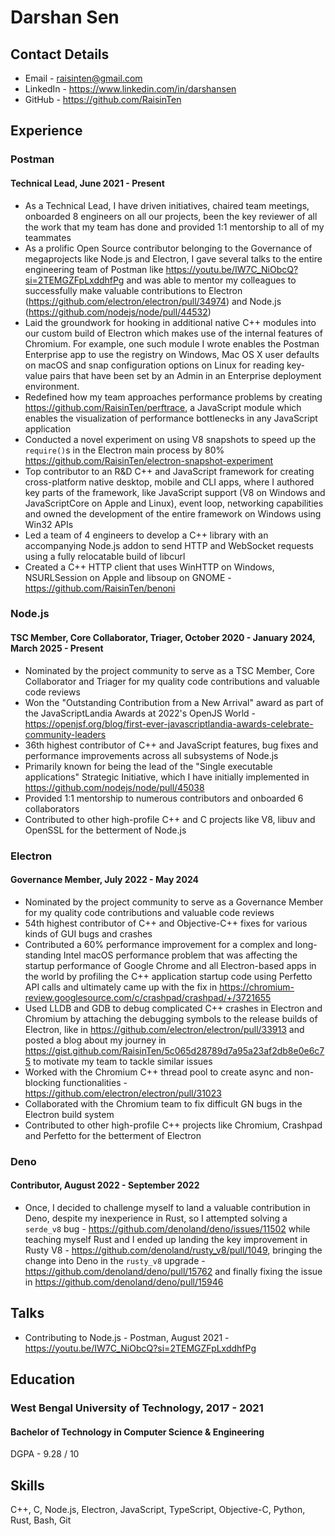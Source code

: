 # Darshan Sen

## Contact Details

- Email - raisinten@gmail.com
- LinkedIn - <https://www.linkedin.com/in/darshansen>
- GitHub - <https://github.com/RaisinTen>

## Experience

### Postman

#### Technical Lead, June 2021 - Present

- As a Technical Lead, I have driven initiatives, chaired team meetings, onboarded 8 engineers on all our projects, been the key reviewer of all the work that my team has done and provided 1:1 mentorship to all of my teammates
- As a prolific Open Source contributor belonging to the Governance of megaprojects like Node.js and Electron, I gave several talks to the entire engineering team of Postman like <https://youtu.be/IW7C_NiObcQ?si=2TEMGZFpLxddhfPg> and was able to mentor my colleagues to successfully make valuable contributions to Electron (<https://github.com/electron/electron/pull/34974>) and Node.js (<https://github.com/nodejs/node/pull/44532>)
- Laid the groundwork for hooking in additional native C++ modules into our custom build of Electron which makes use of the internal features of Chromium. For example, one such module I wrote enables the Postman Enterprise app to use the registry on Windows, Mac OS X user defaults on macOS and snap configuration options on Linux for reading key-value pairs that have been set by an Admin in an Enterprise deployment environment.
- Redefined how my team approaches performance problems by creating <https://github.com/RaisinTen/perftrace>, a JavaScript module which enables the visualization of performance bottlenecks in any JavaScript application
- Conducted a novel experiment on using V8 snapshots to speed up the `require()`s in the Electron main process by 80% <https://github.com/RaisinTen/electron-snapshot-experiment>
- Top contributor to an R&D C++ and JavaScript framework for creating cross-platform native desktop, mobile and CLI apps, where I authored key parts of the framework, like JavaScript support (V8 on Windows and JavaScriptCore on Apple and Linux), event loop, networking capabilities and owned the development of the entire framework on Windows using Win32 APIs
- Led a team of 4 engineers to develop a C++ library with an accompanying Node.js addon to send HTTP and WebSocket requests using a fully relocatable build of libcurl
- Created a C++ HTTP client that uses WinHTTP on Windows, NSURLSession on Apple and libsoup on GNOME - <https://github.com/RaisinTen/benoni>

### Node.js

#### TSC Member, Core Collaborator, Triager, October 2020 - January 2024, March 2025 - Present

- Nominated by the project community to serve as a TSC Member, Core Collaborator and Triager for my quality code contributions and valuable code reviews
- Won the "Outstanding Contribution from a New Arrival" award as part of the JavaScriptLandia Awards at 2022's OpenJS World - <https://openjsf.org/blog/first-ever-javascriptlandia-awards-celebrate-community-leaders>
- 36th highest contributor of C++ and JavaScript features, bug fixes and performance improvements across all subsystems of Node.js
- Primarily known for being the lead of the "Single executable applications" Strategic Initiative, which I have initially implemented in <https://github.com/nodejs/node/pull/45038>
- Provided 1:1 mentorship to numerous contributors and onboarded 6 collaborators
- Contributed to other high-profile C++ and C projects like V8, libuv and OpenSSL for the betterment of Node.js

### Electron

#### Governance Member, July 2022 - May 2024

- Nominated by the project community to serve as a Governance Member for my quality code contributions and valuable code reviews
- 54th highest contributor of C++ and Objective-C++ fixes for various kinds of GUI bugs and crashes
- Contributed a 60% performance improvement for a complex and long-standing Intel macOS performance problem that was affecting the startup performance of Google Chrome and all Electron-based apps in the world by profiling the C++ application startup code using Perfetto API calls and ultimately came up with the fix in <https://chromium-review.googlesource.com/c/crashpad/crashpad/+/3721655>
- Used LLDB and GDB to debug complicated C++ crashes in Electron and Chromium by attaching the debugging symbols to the release builds of Electron, like in <https://github.com/electron/electron/pull/33913> and posted a blog about my journey in <https://gist.github.com/RaisinTen/5c065d28789d7a95a23af2db8e0e6c75> to motivate my team to tackle similar issues
- Worked with the Chromium C++ thread pool to create async and non-blocking functionalities - <https://github.com/electron/electron/pull/31023>
- Collaborated with the Chromium team to fix difficult GN bugs in the Electron build system
- Contributed to other high-profile C++ projects like Chromium, Crashpad and Perfetto for the betterment of Electron

### Deno

#### Contributor, August 2022 - September 2022

- Once, I decided to challenge myself to land a valuable contribution in Deno, despite my inexperience in Rust, so I attempted solving a `serde_v8` bug - <https://github.com/denoland/deno/issues/11502> while teaching myself Rust and I ended up landing the key improvement in Rusty V8 - <https://github.com/denoland/rusty_v8/pull/1049>, bringing the change into Deno in the `rusty_v8` upgrade - <https://github.com/denoland/deno/pull/15762> and finally fixing the issue in <https://github.com/denoland/deno/pull/15946>

## Talks

- Contributing to Node.js - Postman, August 2021 - <https://youtu.be/IW7C_NiObcQ?si=2TEMGZFpLxddhfPg>

## Education

### West Bengal University of Technology, 2017 - 2021

#### Bachelor of Technology in Computer Science & Engineering

DGPA - 9.28 / 10

## Skills

C++, C, Node.js, Electron, JavaScript, TypeScript, Objective-C, Python, Rust, Bash, Git

